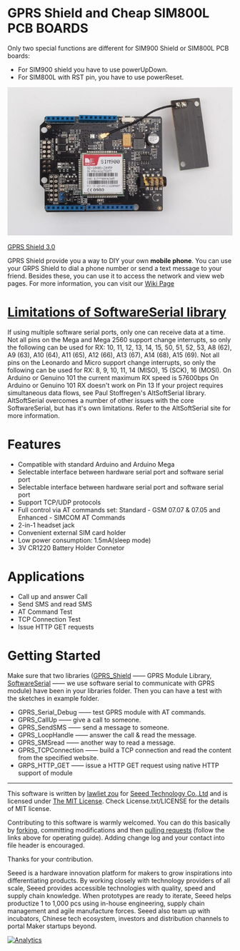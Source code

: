 GPRS Shield and Cheap SIM800L PCB BOARDS
===

Only two special functions are different for SIM900 Shield or SIM800L PCB boards:
  - For SIM900 shield you have to use powerUpDown.
  - For SIM800L with RST pin, you have to use powerReset.

![](https://github.com/SeeedDocument/GPRS_Shield_V3.0/raw/master/img/GPRS_Shield_V3.0_p1.jpg)

[GPRS Shield 3.0](https://www.seeedstudio.com/s/GPRS-Shield-V3.0-p-2333.html)



GPRS Shield provide you a way to DIY your own **mobile phone**. You can use your GRPS Shield to dial a phone number or send a text message to your friend. Besides these, you can use it to access the network and view web pages. For more information, you can visit our [Wiki Page](http://wiki.seeedstudio.com/GPRS_Shield_V3.0/)

[Limitations of SoftwareSerial library](https://www.arduino.cc/en/Reference/SoftwareSerial)
===

If using multiple software serial ports, only one can receive data at a time.
Not all pins on the Mega and Mega 2560 support change interrupts, so only the following can be used for RX: 10, 11, 12, 13, 14, 15, 50, 51, 52, 53, A8 (62), A9 (63), A10 (64), A11 (65), A12 (66), A13 (67), A14 (68), A15 (69).
Not all pins on the Leonardo and Micro support change interrupts, so only the following can be used for RX: 8, 9, 10, 11, 14 (MISO), 15 (SCK), 16 (MOSI).
On Arduino or Genuino 101 the current maximum RX speed is 57600bps
On Arduino or Genuino 101 RX doesn't work on Pin 13
If your project requires simultaneous data flows, see Paul Stoffregen's AltSoftSerial library. AltSoftSerial overcomes a number of other issues with the core SoftwareSerial, but has it's own limitations. Refer to the AltSoftSerial site for more information.

Features
===
+ Compatible with standard Arduino and Arduino Mega
+ Selectable interface between hardware serial port and software serial port
+ Selectable interface between hardware serial port and software serial port
+ Support TCP/UDP protocols
+ Full control via AT commands set: Standard - GSM 07.07 & 07.05 and Enhanced - SIMCOM AT Commands
+ 2-in-1 headset jack
+ Convenient external SIM card holder
+ Low power consumption: 1.5mA(sleep mode)
+ 3V CR1220 Battery Holder Connetor

Applications
===
+ Call up and answer Call
+ Send SMS and read SMS
+ AT Command Test
+ TCP Connection Test 
+ Issue HTTP GET requests

Getting Started
===
Make sure that two libraries ([GPRS_Shield](https://github.com/Seeed-Studio/GPRS_Shield) —— GPRS Module Library, [SoftwareSerial](https://github.com/arduino/Arduino/tree/master/libraries/SoftwareSerial) —— we use software serial to communicate with GPRS module) have been in your libraries folder. Then you can have a test with the sketches in example folder.
+ GPRS_Serial_Debug —— test GPRS module with AT commands.
+ GPRS_CallUp ——  give a call to someone.
+ GPRS_SendSMS —— send a message to someone.
+ GPRS_LoopHandle —— answer the call & read the message.
+ GPRS_SMSread —— another way to read a message. 
+ GPRS_TCPConnection —— build a TCP connection and read the content from the specified website. 
+ GRPS_HTTP_GET —— issue a HTTP GET request using native HTTP support of module

----

This software is written by [lawliet zou]() for [Seeed Technology Co.,Ltd](http://www.seeed.cc) and is licensed under [The MIT License](http://opensource.org/licenses/mit-license.php). Check License.txt/LICENSE for the details of MIT license.<br>

Contributing to this software is warmly welcomed. You can do this basically by [forking](https://help.github.com/articles/fork-a-repo), committing modifications and then [pulling requests](https://help.github.com/articles/using-pull-requests) (follow the links above for operating guide). Adding change log and your contact into file header is encouraged.

Thanks for your contribution.

Seeed is a hardware innovation platform for makers to grow inspirations into differentiating products. By working closely with technology providers of all scale, Seeed provides accessible technologies with quality, speed and supply chain knowledge. When prototypes are ready to iterate, Seeed helps productize 1 to 1,000 pcs using in-house engineering, supply chain management and agile manufacture forces. Seeed also team up with incubators, Chinese tech ecosystem, investors and distribution channels to portal Maker startups beyond.



[![Analytics](https://ga-beacon.appspot.com/UA-46589105-3/GPRS_Shield)](https://github.com/igrigorik/ga-beacon)

